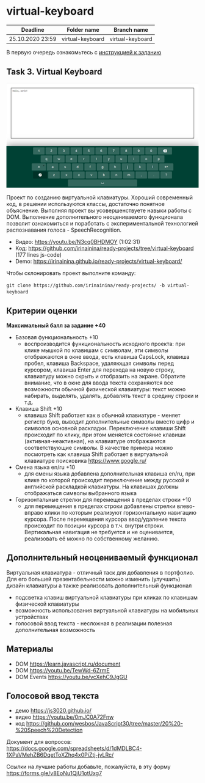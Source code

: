# virtual-keyboard

| Deadline         | Folder name | Branch name |
| ---------------- | ----------- | ----------- |
| 25.10.2020 23:59 | virtual-keyboard    | virtual-keyboard    |

В первую очередь ознакомьтесь с [инструкцией к заданию](introduction.md)

## Task 3. Virtual Keyboard

![screenshot](images/virtual-keyboard.png)

Проект по созданию виртуальной клавиатуры. Хороший современный код, в решении используются классы, достаточно понятное объяснение. Выполняя проект вы усовершенствуете навыки работы с DOM. Выполнение дополнительного неоцениваемого функционала позволит ознакомиться и поработать с экспериментальной технологией распознавания голоса - SpeechRecognition.

- Видео: https://youtu.be/N3cq0BHDMOY (1:02:31)
- Код: https://github.com/irinainina/ready-projects/tree/virtual-keyboard (177 lines js-code)
- Demo: https://irinainina.github.io/ready-projects/virtual-keyboard/

Чтобы склонировать проект выполните команду:

`git clone https://github.com/irinainina/ready-projects/ -b virtual-keyboard`

## Критерии оценки

**Максимальный балл за задание +40**

- Базовая функциональность +10
  - воспроизводится функциональность исходного проекта: при клике мышкой по клавишам с символам, эти символы отображаются в окне ввода, есть клавиша CapsLock, клавиша пробел, клавиша Backspace, удаляющая символы перед курсором, клавиша Enter для перехода на новую строку, клавиатуру можно скрыть и отобразить на экране. Обратите внимание, что в окне для ввода текста сохраняются все возможности обычной физической клавиатуры: текст можно набирать, выделять, удалять, добавлять текст в средину строки и т.д. 
- Клавиша Shift +10 
  - клавиша Shift работает как в обычной клавиатуре - меняет регистр букв, выводит дополнительные символы вместо цифр и символов основной раскладки. Переключение клавиши Shift происходит по клику, при этом меняется состояние клавиши (активная-неактивная), на клавиатуре отображаются соответствующие символы. В качестве примера можно посмотреть как клавиша Shift работает в виртуальной клавиатуре поисковика https://www.google.ru/
- Смена языка en/ru +10 
  - для смены языка добавлена дополнительная клавиша en/ru, при клике по которой происходит переключение между русской и английской раскладкой клавиатуры. На клавишах должны отображаться символы выбранного языка
- Горизонтальные стрелки для перемещения в пределах строки  +10 
  - для перемещения в пределах строки добавлены стрелки влево-вправо клики по которым реализуют горизонтальную навигацию курсора. После перемещения курсора ввод/удаление текста происходит по позиции курсора в т.ч. внутри строки. Вертикальная навигация не требуется и не оценивается, реализовать её можно по собственному желанию.

## Дополнительный неоцениваемый функционал

Виртуальная клавиатура - отличный таск для добавления в портфолио. Для его большей презентабельности можно изменить (улучшить) дизайн клавиатуры а также реализовать дополнительный функционал
- подсветка клавиш виртуальной клавиатуры при кликах по клавишам физической клавиатуры
- возможность использования виртуальной клавиатуры на мобильных устройствах
- голосовой ввод текста - несложная в реализации полезная дополнительная возможность 

## Материалы

- DOM https://learn.javascript.ru/document
- DOM https://youtu.be/TewWd-6ZrmE
- DOM Events https://youtu.be/vcXehC9JgGU

## Голосовой ввод текста

- демо https://js3020.github.io/
- видео https://youtu.be/0mJC0A72Fnw
- код https://github.com/wesbos/JavaScript30/tree/master/20%20-%20Speech%20Detection

Документ для вопросов: https://docs.google.com/spreadsheets/d/1dMDLBC4-1XPaVMehZB6DqetToXZhq4x0PiZtj-jvLRc/

Ссылки на лучшие работы добавьте, пожалуйста, в эту форму https://forms.gle/v8EoNu1QjU1otUxg7
